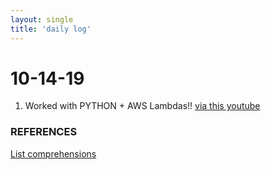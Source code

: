 ```yaml
---
layout: single
title: 'daily log'
---
```


# 10-14-19

1. Worked with PYTHON + AWS Lambdas!! [via this youtube](https://www.youtube.com/watch?v=-8L4OxotXlE)

### REFERENCES
[List comprehensions](https://www.youtube.com/watch?v=hUes6y2b--0)
